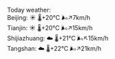 Today weather:  
Beijing: ☀️   🌡️+20°C 🌬️↗7km/h  
Tianjin: ☀️   🌡️+20°C 🌬️↗15km/h  
Shijiazhuang: ☁️   🌡️+21°C 🌬️↖15km/h  
Tangshan: ☁️   🌡️+22°C 🌬️↗21km/h  
